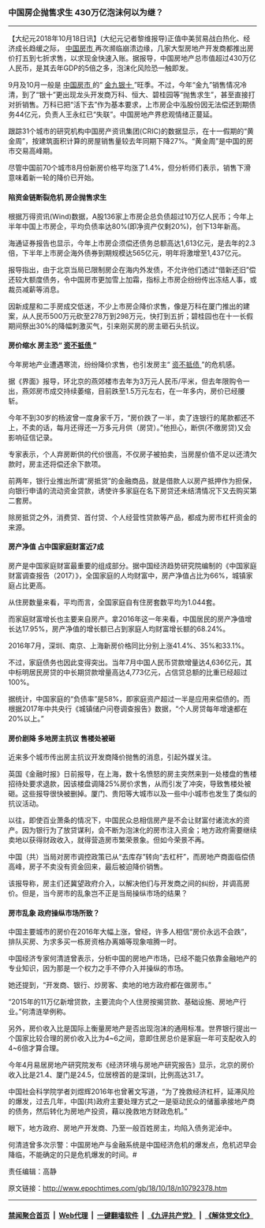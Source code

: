 ### 中国房企抛售求生 430万亿泡沫何以为继？
------------------------

<p>
 【大纪元2018年10月18日讯】(大纪元记者黎维报导)正值中美贸易战白热化、经济成长趋缓之际，
 <a href="http://www.epochtimes.com/gb/tag/%E4%B8%AD%E5%9B%BD%E6%88%BF%E5%B8%82.html">
  中国房市
 </a>
 再次濒临崩溃边缘，几家大型房地产开发商都推出房价打五到七折求售，以求现金快速入账。据报导，中国房地产总市值超过430万亿人民币，是其去年GDP的5倍之多，泡沫化风险恐一触即发。
</p>
<p>
 9月及10月一般是
 <a href="http://www.epochtimes.com/gb/tag/%E4%B8%AD%E5%9B%BD%E6%88%BF%E5%B8%82.html">
  中国房市
 </a>
 的“
 <a href="http://www.epochtimes.com/gb/tag/%E9%87%91%E4%B9%9D%E9%93%B6%E5%8D%81.html">
  金九银十
 </a>
 ”旺季。不过，今年“金九”销售情况冷清，到了“银十”更出现龙头开发商万科、恒大、碧桂园等“抛售求生”，甚至直接打对折销售。万科已把“活下去”作为基本要求，上市房企中泓股份因无法偿还到期债务44亿元，负责人王永红已“失联”。中国房地产界悲观情绪正蔓延。
</p>
<p>
 跟踪31个城市的研究机构中国房产资讯集团(CRIC)的数据显示，在十一假期的“黄金周”，按建筑面积计算的房屋销售量较去年同期下降27%。“黄金周”是中国的房市交易高峰期。
</p>
<p>
 尽管中国前70个城市8月份新房价格平均涨了1.4%，但分析师们表示，销售下滑意味着新一轮的降价已开始。
</p>
<h4>
 陷资金链断裂危机 房企抛售求生
</h4>
<p>
 根据万得资讯(Wind)数据，A股136家上市房企总负债超过10万亿人民币；今年上半年中国上市房企，平均负债率达80%(即净资产仅剩20%)，创下13年新高。
</p>
<p>
 海通证券报告也显示，今年上市房企须偿还债务总额高达1,613亿元，是去年的2.3倍，下半年上市房企海外债券到期规模达565亿元，明年将激增至1,437亿元。
</p>
<p>
 报导指出，由于北京当局已限制房企在海内外发债，不允许他们透过“借新还旧”偿还较大额度债务，令中国房市更加雪上加霜，指标上市房企纷纷传出冻结人事，或裁员减薪等消息。
</p>
<p>
 因新成屋和二手房成交低迷，不少上市房企降价求售，像是万科在厦门推出的建案，从人民币500万元砍至278万到298万元，快打到五折；碧桂园也在十一长假期间祭出30%的降幅刺激买气，引来刚买房的房主砸石头抗议。
</p>
<h4>
 房价缩水 房主恐“
 <a href="http://www.epochtimes.com/gb/tag/%E8%B5%84%E4%B8%8D%E6%8A%B5%E5%80%BA.html">
  资不抵债
 </a>
 ”
</h4>
<p>
 今年房地产业遭遇寒流，纷纷降价求售，也引发房主“
 <a href="http://www.epochtimes.com/gb/tag/%E8%B5%84%E4%B8%8D%E6%8A%B5%E5%80%BA.html">
  资不抵债
 </a>
 ”的危机感。
</p>
<p>
 据《界面》报导，环北京的燕郊楼市去年为3万元人民币/平米，但去年限购令一出，燕郊房市成交持续萎缩，目前跌至1.5万元左右，在一年多内，房价已经腰斩。
</p>
<p>
 今年不到30岁的杨波曾一度身家千万，“房价跌了一半，卖了连银行的尾款都还不上，不卖的话，每月还得还一万多元月供（房贷）。”他担心，断供(不缴房贷)又会影响征信记录。
</p>
<p>
 专家表示，个人弃房断供的代价很高，不仅房子被拍卖，当房屋价值不足以还清欠款时，房主还将偿还余下款项。
</p>
<p>
 前两年，银行业推出所谓“房抵贷”的金融商品，就是借款人以房产抵押作为担保，向银行申请的流动资金贷款，诱使许多家庭在名下房贷还未结清情况下又去购买第二套房。
</p>
<p>
 除房抵贷之外，消费贷、首付贷、个人经营性贷款等产品，都成为房市杠杆资金的来源。
</p>
<h4>
 房产净值 占中国家庭财富近7成
</h4>
<p>
 房产是中国家庭财富最重要的组成部分。据中国经济趋势研究院编制的《中国家庭财富调查报告（2017）》，全国家庭的人均财富中，房产净值占比为66%，城镇家庭占比更高。
</p>
<p>
 从住房数量来看，平均而言，全国家庭自有住房套数平均为1.044套。
</p>
<p>
 而家庭财富增长也主要来自房产。拿2016年这一年来看，中国居民的房产净值增长达17.95%，房产净值的增长额已占到家庭人均财富增长额的68.24%。
</p>
<p>
 2016年7月，深圳、南京、上海新房价格同比分别上涨41.4%、35%和33.1%。
</p>
<p>
 不过，家庭债务也因此变得突出。当年7月中国人民币贷款增量达4,636亿元，其中标明居民房贷的中长期贷款增量高达4,773亿元，占信贷总额的比重已经超过100%。
</p>
<p>
 据统计，中国家庭的“负债率”是58%，即家庭资产超过一半是应用来偿债的。而根据2017年中共央行《城镇储户问卷调查报告》数据，“个人房贷每年增速都在20%以上。”
</p>
<h4>
 房价剧降 多地房主抗议 售楼处被砸
</h4>
<p>
 近来多个城市传出房主抗议开发商降价抛售的消息，引起外媒关注。
</p>
<p>
 英国《金融时报》日前报导，在上海，数十名愤怒的房主突然来到一处楼盘的售楼招待处要求退款，因该楼盘调降25%房价求售，从而引发了冲突，导致售楼处被砸。这些报导很快被删掉。厦门、贵阳等大城市以及一些中小城市也发生了类似的抗议活动。
</p>
<p>
 以往，即使百业萧条的情况下，中国民众总相信房产是不会让财富付诸流水的资产。因为银行为了放贷谋利，会不断为泡沫化的房市注入资金；地方政府需要继续卖地以获得财政收入，就得营造房市繁荣景象。但如今荣景不再。
</p>
<p>
 中国（共）当局对房市调控政策已从“去库存”转向“去杠杆”，而房地产商面临偿债高峰，房子不卖没有资金回来，最后被迫降价销售。
</p>
<p>
 该报导称，房主们还冀望政府介入，以解决他们与开发商之间的纠纷，并调高房价。但是，当今房市的乱象岂不正是当局操纵市场的结果？
</p>
<h4>
 房市乱象 政府操纵市场所致？
</h4>
<p>
 中国主要城市的房价在2016年大幅上涨，曾经，许多人相信“房价永远不会跌”，排队买房、为求多买一栋房资格办离婚等现象喧腾一时。
</p>
<p>
 中国经济专家何清涟曾表示，分析中国的房地产市场，已经不能只依靠金融地产的专业知识，因为那是一个权力之手不停介入并操纵的市场。
</p>
<p>
 她还提到，“开发商、银行、炒房客、卖地的地方政府都在做房市。”
</p>
<p>
 “2015年的11万亿新增贷款，主要流向个人住房按揭贷款、基础设施、房地产行业。”何清涟举例称。
</p>
<p>
 另外，房价收入比是国际上衡量房地产是否出现泡沫的通用标准。世界银行提出一个国家比较合理的房价收入比为4~6之间，意即住房总价是家庭一年可支配收入的4~6倍才算合理。
</p>
<p>
 今年4月易居房地产研究院发布《经济环境与房地产研究报告》显示，北京的房价收入比是21.4、厦门是24.5，位居榜首的是深圳，比例高达31.7。
</p>
<p>
 中国社会科学院学者刘煜辉2016年也曾著文写道，“为了挽救经济杠杆，延滞风险的爆发，过去几年，中国(共)政府主要处理方式之一是驱动民众的储蓄承接地产商的债务，然后转化为房地产投资，藉以挽救地方财政危机。”
</p>
<p>
 眼下，地方政府、房地产开发商、乃至一般百姓房主，均陷入债务泥淖中。
</p>
<p>
 <span style="font-weight: 400;">
  何清涟曾多次示警：中国房地产与金融系统是中国经济危机的爆发点，危机迟早会降临，不能确定的只是危机爆发的时间。#
 </span>
</p>
<p>
 责任编辑：高静
</p>

原文链接：http://www.epochtimes.com/gb/18/10/18/n10792378.htm


------------------------
#### [禁闻聚合首页](https://github.com/gfw-breaker/banned-news/blob/master/README.md) &nbsp;|&nbsp; [Web代理](https://github.com/gfw-breaker/open-proxy/blob/master/README.md) &nbsp;|&nbsp; [一键翻墙软件](https://github.com/gfw-breaker/nogfw/blob/master/README.md) &nbsp;|&nbsp; [《九评共产党》](https://github.com/gfw-breaker/9ping.md/blob/master/README.md#九评之一评共产党是什么) &nbsp;|&nbsp; [《解体党文化》](https://github.com/gfw-breaker/jtdwh.md/blob/master/README.md#绪论)
